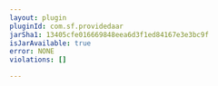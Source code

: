 ```yaml
---
layout: plugin
pluginId: com.sf.providedaar
jarSha1: 13405cfe016669848eea6d3f1ed84167e3e3bc9f
isJarAvailable: true
error: NONE
violations: []

---
```

